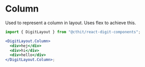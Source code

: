 # Column

Used to represent a column in layout. Uses flex to achieve this.

```jsx
import { DigitLayout } from "@cthit/react-digit-components";

<DigitLayout.Column>
  <div>hej</div>
  <div>hi</div>
  <div>hello</div>
</DigitLayout.Column>;
```
